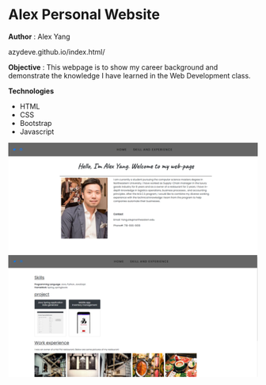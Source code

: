  # Alex Personal Website
 **Author** : Alex Yang
 
 azydeve.github.io/index.html/
 
 **Objective** : This webpage is to show my career background and demonstrate the knowledge I have learned in the Web Development class.
 
 **Technologies**
 * HTML
 * CSS
 * Bootstrap
 * Javascript
 
 ![alt text](https://github.com/AZYDEVE/index.html/blob/main/image/printscreen2.png)
 ![alt text](https://github.com/AZYDEVE/index.html/blob/main/image/printscreen1.png)

